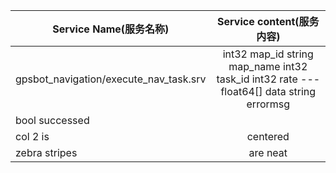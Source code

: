 | Service Name(服务名称)       |Service content(服务内容)        |
| ------------- |:-------------:|
| gpsbot_navigation/execute_nav_task.srv      | int32 map_id string map_name int32 task_id int32 rate ---float64[] data   string errormsg
bool successed |
| col 2 is      | centered      |
| zebra stripes | are neat      |
